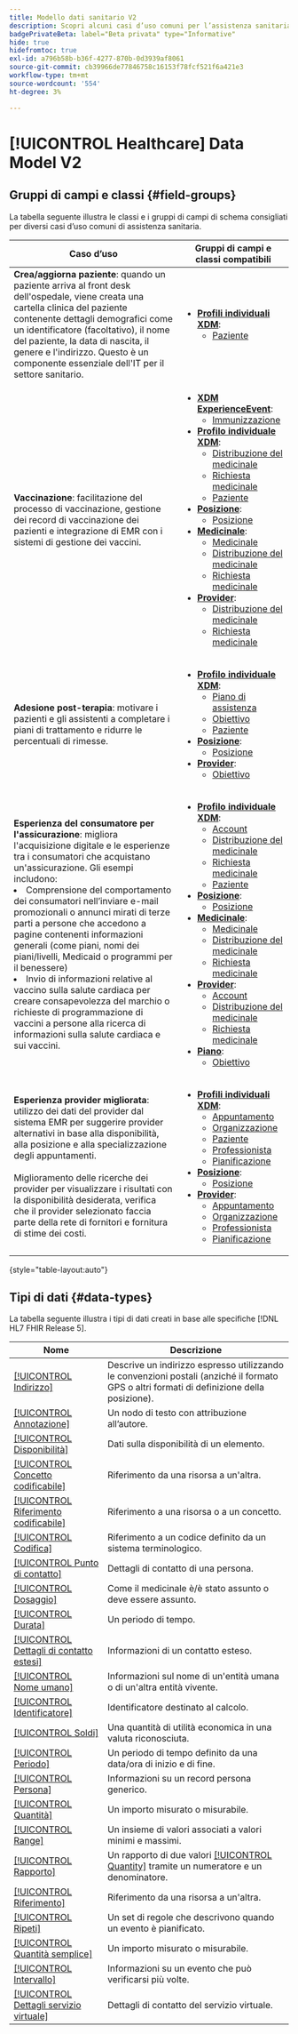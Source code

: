 ```yaml
---
title: Modello dati sanitario V2
description: Scopri alcuni casi d’uso comuni per l’assistenza sanitaria, le classi migliori, i gruppi di campi correlati e i tipi di dati da utilizzare.
badgePrivateBeta: label="Beta privata" type="Informative"
hide: true
hidefromtoc: true
exl-id: a796b58b-b36f-4277-870b-0d3939af8061
source-git-commit: cb39966de77846758c16153f78fcf521f6a421e3
workflow-type: tm+mt
source-wordcount: '554'
ht-degree: 3%

---
```


# [!UICONTROL Healthcare] Data Model V2

## Gruppi di campi e classi {#field-groups}

La tabella seguente illustra le classi e i gruppi di campi di schema consigliati per diversi casi d’uso comuni di assistenza sanitaria.

| Caso d’uso | Gruppi di campi e classi compatibili |
| --- | --- |
| **Crea/aggiorna paziente**: quando un paziente arriva al front desk dell&#39;ospedale, viene creata una cartella clinica del paziente contenente dettagli demografici come un identificatore (facoltativo), il nome del paziente, la data di nascita, il genere e l&#39;indirizzo. Questo è un componente essenziale dell&#39;IT per il settore sanitario. | <ul><li>**[Profili individuali XDM](../../classes/individual-profile.md)**:<ul><li>[Paziente](./field-groups/patient.md)</li></ul></li></ul> |
| **Vaccinazione**: facilitazione del processo di vaccinazione, gestione dei record di vaccinazione dei pazienti e integrazione di EMR con i sistemi di gestione dei vaccini. | <ul><li>**[XDM ExperienceEvent](../../classes/experienceevent.md)**:<ul><li>[Immunizzazione](./field-groups/immunization.md)</li></ul></li><li>**[Profilo individuale XDM](../../classes/individual-profile.md)**:<ul><li>[Distribuzione del medicinale](./field-groups/medication-dispense.md)</li><li>[Richiesta medicinale](./field-groups/medication-request.md)</li><li>[Paziente](./field-groups/patient.md)</li></ul></li><li>**[Posizione](./classes/location.md)**:<ul><li>[Posizione](./field-groups/location.md)</li></ul><li>**[Medicinale](../../classes/medication.md)**:<ul><li>[Medicinale](./field-groups/medication.md)</li><li>[Distribuzione del medicinale](./field-groups/medication-dispense.md)</li><li>[Richiesta medicinale](./field-groups/medication-request.md)</li></ul></li><li>**[Provider](../../classes/provider.md)**:<ul><li>[Distribuzione del medicinale](./field-groups/medication-dispense.md)</li><li>[Richiesta medicinale](./field-groups/medication-request.md)</li></ul></li></ul> |
| **Adesione post-terapia**: motivare i pazienti e gli assistenti a completare i piani di trattamento e ridurre le percentuali di rimesse. | <ul><li>**[Profilo individuale XDM](../../classes/individual-profile.md)**:<ul><li>[Piano di assistenza](./field-groups/care-plan.md)</li><li>[Obiettivo](./field-groups/goal.md)</li><li>[Paziente](./field-groups/patient.md)</li></ul></li><li>**[Posizione](./classes/location.md)**:<ul><li>[Posizione](./field-groups/location.md)</li></ul><li>**[Provider](../../classes/provider.md)**:<ul><li>[Obiettivo](./field-groups/goal.md)</li></ul></li></ul> |
| **Esperienza del consumatore per l&#39;assicurazione**: migliora l&#39;acquisizione digitale e le esperienze tra i consumatori che acquistano un&#39;assicurazione. Gli esempi includono: <li> Comprensione del comportamento dei consumatori nell’inviare e-mail promozionali o annunci mirati di terze parti a persone che accedono a pagine contenenti informazioni generali (come piani, nomi dei piani/livelli, Medicaid o programmi per il benessere)</li><li> Invio di informazioni relative al vaccino sulla salute cardiaca per creare consapevolezza del marchio o richieste di programmazione di vaccini a persone alla ricerca di informazioni sulla salute cardiaca e sui vaccini. </li> | <ul><li>**[Profilo individuale XDM](../../classes/individual-profile.md)**:<ul><li>[Account](./field-groups/account.md)</li><li>[Distribuzione del medicinale](./field-groups/medication-dispense.md)</li><li>[Richiesta medicinale](./field-groups/medication-request.md)</li><li>[Paziente](./field-groups/patient.md)</li></ul></li><li>**[Posizione](./classes/location.md)**:<ul><li>[Posizione](./field-groups/location.md)</li></ul><li>**[Medicinale](../../classes/medication.md)**:<ul><li>[Medicinale](./field-groups/medication.md)</li><li>[Distribuzione del medicinale](./field-groups/medication-dispense.md)</li><li>[Richiesta medicinale](./field-groups/medication-request.md)</li></ul></li><li>**[Provider](../../classes/provider.md)**:<ul><li>[Account](./field-groups/account.md)</li><li>[Distribuzione del medicinale](./field-groups/medication-dispense.md)</li><li>[Richiesta medicinale](./field-groups/medication-request.md)</li></ul><li>**[Piano](../../classes/plan.md)**:<ul><li>[Obiettivo](./field-groups/coverage.md)</li></ul></li></ul> |
| **Esperienza provider migliorata**: utilizzo dei dati del provider dal sistema EMR per suggerire provider alternativi in base alla disponibilità, alla posizione e alla specializzazione degli appuntamenti. <br> <br>Miglioramento delle ricerche dei provider per visualizzare i risultati con la disponibilità desiderata, verifica che il provider selezionato faccia parte della rete di fornitori e fornitura di stime dei costi. | <ul><li>**[Profili individuali XDM](../../classes/individual-profile.md)**:<ul><li>[Appuntamento](./field-groups/appointment.md)</li><li>[Organizzazione](./field-groups/organization.md)</li><li>[Paziente](./field-groups/patient.md)</li><li>[Professionista](./field-groups/practioner.md)</li><li>[Pianificazione](./field-groups/schedule.md)</li></ul></li><li>**[Posizione](./classes/location.md)**:<ul><li>[Posizione](./field-groups/location.md)</li></ul><li>**[Provider](../../classes/provider.md)**:<ul><li>[Appuntamento](./field-groups/appointment.md)</li><li>[Organizzazione](./field-groups/organization.md)</li><li>[Professionista](./field-groups/practioner.md)</li><li>[Pianificazione](./field-groups/schedule.md)</li></ul></li></ul> |

{style="table-layout:auto"}

## Tipi di dati {#data-types}

La tabella seguente illustra i tipi di dati creati in base alle specifiche [!DNL HL7 FHIR Release 5].

| Nome | Descrizione |
| --- | --- |
| [[!UICONTROL Indirizzo]](./data-types/address.md) | Descrive un indirizzo espresso utilizzando le convenzioni postali (anziché il formato GPS o altri formati di definizione della posizione). |
| [[!UICONTROL Annotazione]](./data-types/annotation.md) | Un nodo di testo con attribuzione all’autore. |
| [[!UICONTROL Disponibilità]](./data-types/availability.md) | Dati sulla disponibilità di un elemento. |
| [[!UICONTROL Concetto codificabile]](./data-types/codeable-concept.md) | Riferimento da una risorsa a un&#39;altra. |
| [[!UICONTROL Riferimento codificabile]](./data-types/codeable-reference.md) | Riferimento a una risorsa o a un concetto. |
| [[!UICONTROL Codifica]](./data-types/coding.md) | Riferimento a un codice definito da un sistema terminologico. |
| [[!UICONTROL Punto di contatto]](./data-types/contact-point.md) | Dettagli di contatto di una persona. |
| [[!UICONTROL Dosaggio]](./data-types/dosage.md) | Come il medicinale è/è stato assunto o deve essere assunto. |
| [[!UICONTROL Durata]](./data-types/duration.md) | Un periodo di tempo. |
| [[!UICONTROL Dettagli di contatto estesi]](./data-types/extended-contact-detail.md) | Informazioni di un contatto esteso. |
| [[!UICONTROL Nome umano]](./data-types/human-name.md) | Informazioni sul nome di un&#39;entità umana o di un&#39;altra entità vivente. |
| [[!UICONTROL Identificatore]](./data-types/identifier.md) | Identificatore destinato al calcolo. |
| [[!UICONTROL Soldi]](./data-types/money.md) | Una quantità di utilità economica in una valuta riconosciuta. |
| [[!UICONTROL Periodo]](./data-types/period.md) | Un periodo di tempo definito da una data/ora di inizio e di fine. |
| [[!UICONTROL Persona]](./data-types/person.md) | Informazioni su un record persona generico. |
| [[!UICONTROL Quantità]](./data-types/quantity.md) | Un importo misurato o misurabile. |
| [[!UICONTROL Range]](./data-types/range.md) | Un insieme di valori associati a valori minimi e massimi. |
| [[!UICONTROL Rapporto]](./data-types/ratio.md) | Un rapporto di due valori [[!UICONTROL Quantity]](./data-types/quantity.md) tramite un numeratore e un denominatore. |
| [[!UICONTROL Riferimento]](./data-types/reference.md) | Riferimento da una risorsa a un&#39;altra. |
| [[!UICONTROL Ripeti]](./data-types/repeat.md) | Un set di regole che descrivono quando un evento è pianificato. |
| [[!UICONTROL Quantità semplice]](./data-types/simple-quantity.md) | Un importo misurato o misurabile. |
| [[!UICONTROL Intervallo]](./data-types/timing.md) | Informazioni su un evento che può verificarsi più volte. |
| [[!UICONTROL Dettagli servizio virtuale]](./data-types/virtual-service-detail.md) | Dettagli di contatto del servizio virtuale. |

